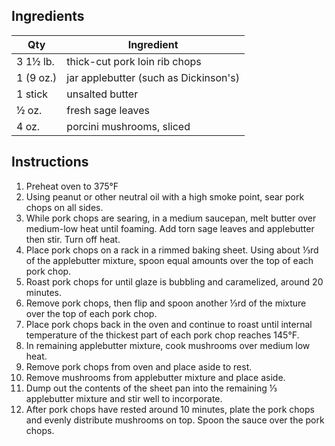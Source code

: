 ## Ingredients

| Qty | Ingredient |
| -------- | -------- |
| 3 1½ lb. | thick-cut pork loin rib chops |
| 1 (9 oz.) | jar applebutter (such as Dickinson's) |
| 1 stick | unsalted butter |
| ½ oz. | fresh sage leaves |
| 4 oz. | porcini mushrooms, sliced |

## Instructions

1. Preheat oven to 375°F
2. Using peanut or other neutral oil with a high smoke point, sear pork chops on all sides.
3. While pork chops are searing, in a medium saucepan, melt butter over medium-low heat until foaming. Add torn sage leaves and applebutter then stir. Turn off heat.
4. Place pork chops on a rack in a rimmed baking sheet. Using about ⅓rd of the applebutter mixture, spoon equal amounts over the top of each pork chop.
5. Roast pork chops for until glaze is bubbling and caramelized, around 20 minutes.
7. Remove pork chops, then flip and spoon another ⅓rd of the mixture over the top of each pork chop.
8. Place pork chops back in the oven and continue to roast until internal temperature of the thickest part of each pork chop reaches 145°F.
9. In remaining applebutter mixture, cook mushrooms over medium low heat.
10. Remove pork chops from oven and place aside to rest.
11. Remove mushrooms from applebutter mixture and place aside.
12. Dump out the contents of the sheet pan into the remaining ⅓ applebutter mixture and stir well to incorporate.
13. After pork chops have rested around 10 minutes, plate the pork chops and evenly distribute mushrooms on top. Spoon the sauce over the pork chops.